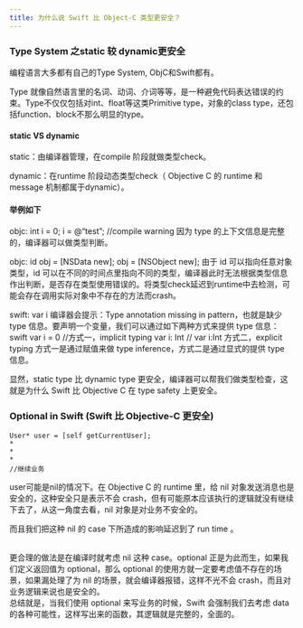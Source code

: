 ```yaml
---
title: 为什么说 Swift 比 Object-C 类型更安全？
---
```


### Type System 之static 较 dynamic更安全

编程语言大多都有自己的Type System, ObjC和Swift都有。

Type 就像自然语言里的名词、动词、介词等等，是一种避免代码表达错误的约束。Type不仅仅包括对int、float等这类Primitive type，对象的class type，还包括function、block不那么明显的type。

#### static VS dynamic

static：由编译器管理，在compile 阶段就做类型check。

dynamic：在runtime 阶段动态类型check（ Objective C 的 runtime 和 message 机制都属于dynamic）。

#### 举例如下

objc: int i = 0; i = @“test”; //compile warning 因为 type 的上下文信息是完整的，编译器可以做类型判断。

objc: id obj = [NSData new]; obj = [NSObject new]; 由于 id 可以指向任意对象类型，id 可以在不同的时间点里指向不同的类型，编译器此时无法根据类型信息作出判断，是否存在类型使用错误的。将类型check延迟到runtime中去检测，可能会存在调用实际对象中不存在的方法而crash。

swift: var i 编译器会提示：Type annotation missing in pattern，也就是缺少 type 信息。要声明一个变量，我们可以通过如下两种方式来提供 type 信息： swift var i = 0 //方式一，implicit typing var i: Int // var i:Int  方式二，explicit typing 方式一是通过赋值来做 type inference，方式二是通过显式的提供 type 信息。


显然，static type 比 dynamic type 更安全，编译器可以帮我们做类型检查，这就是为什么 Swift 比 Objective C 在 type safety 上更安全。

### Optional in Swift (Swift 比 Objective-C 更安全)

	User* user = [self getCurrentUser];
	*
	*
	*
	//继续业务

user可能是nil的情况下。在 Objective C 的 runtime 里，给 nil 对象发送消息也是安全的，这种安全只是表示不会 crash，但有可能原本应该执行的逻辑就没有继续下去了，从这一角度去看，nil 对象是对业务不安全的。

而且我们把这种 nil 的 case 下所造成的影响延迟到了 run time 。

<br/>
更合理的做法是在编译时就考虑 nil 这种 case。optional 正是为此而生，如果我们定义返回值为 optional，那么 optional 的使用方就一定要考虑值不存在的场景，如果漏处理了为 nil 的场景，就会编译器报错，这样不光不会 crash，而且对业务逻辑来说也是安全的。
<br/>
总结就是，当我们使用 optional 来写业务的时候，Swift 会强制我们去考虑 data 的各种可能性，这样写出来的函数，其逻辑就是完整的，全面的。